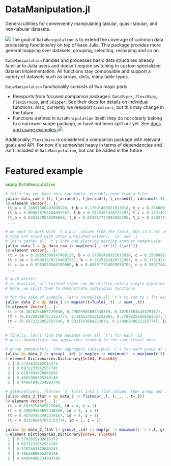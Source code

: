 # DataManipulation.jl

General utilities for conveniently manipulating tabular, quasi-tabular, and non-tabular datasets.

![](https://img.shields.io/badge/motivation-why%3F-brightgreen) 
The goal of `DataManipulation` is to extend the coverage of common data processing functionality on top of base Julia. This package provides more general mapping over datasets, grouping, selecting, reshaping and so on.

`DataManipulation` handles and processes basic data structures already familiar to Julia users and doesn't require switching to custom specialized dataset implementation. All functions stay composable and support a variety of datasets such as arrays, dicts, many table types.

`DataManipulation` functionality consists of two major parts.
- Reexports from focused companion packages: `DataPipes`, `FlexiMaps`, `FlexiGroups`, and `Skipper`. See their docs for details on individual functions. Also, currently we reexport `Accessors`, but this may change in the future.
- Functions defined in `DataManipulation` itself: they do not clearly belong to a narrower-scope package, or have not been split out yet. See [docs and usage examples ![](https://img.shields.io/badge/docs-examples-brightgreen?logo=julia)](https://aplavin.github.io/AccessorsExtra.jl/examples/notebook.html).

Additionally, `FlexiJoins` is considered a companion package with relevant goals and API. For now it's somewhat heavy in terms of dependencies and isn't included in `DataManipulation`, but can be added in the future.


# Featured example
```julia
using DataManipulation

# let's say you have this raw table, probably read from a file:
julia> data_raw = [(; t_a=rand(), t_b=rand(), t_c=rand(), id=rand(1:5), i) for i in 1:10]
10-element Vector{...}:
 (t_a = 0.18651300247498126, t_b = 0.17891408921013918, t_c = 0.25088919057346093, id = 4, i = 1)
 (t_a = 0.008638783104697567, t_b = 0.2725301420722497, t_c = 0.3731421925708567, id = 1, i = 2)
 (t_a = 0.9263839548209668, t_b = 0.043017734093856785, t_c = 0.35927442939296217, id = 2, i = 3)
 ...

# we want to work with `t_a,b,c` values from the table, but it's not very convenient as-is:
# they are mixed with other unrelated columns, `id` and `i`
# let's gather all `t`s into one place by nesting another namedtuple:
julia> data_1 = @p data_raw |> map(nest(_, sr"(t)_(\w+)"))
10-element Vector{...}:
 (t = (a = 0.18651300247498126, b = 0.17891408921013918, c = 0.25088919057346093), id = 4, i = 1)
 (t = (a = 0.008638783104697567, b = 0.2725301420722497, c = 0.3731421925708567), id = 1, i = 2)
 (t = (a = 0.9263839548209668, b = 0.043017734093856785, c = 0.35927442939296217), id = 2, i = 3)
 ...

# much better!
# in practice, all related steps can be written into a single pipeline @p ...,
# here, we split them to demonstrate individual functions

# for the sake of example, let's normalize all `t`s to sum to 1 for each row:
julia> data_2 = @p data_1 |> mapset(t=Tuple(_.t) ./ sum(_.t))
10-element Vector{...}:
 (t = (0.3026254665729048, 0.29029589897330355, 0.40707863445379167), id = 4, i = 1)
 (t = (0.013202867673153734, 0.4165146131252091, 0.5702825192016372), id = 1, i = 2)
 (t = (0.6972233052557745, 0.0323763884223678, 0.27040030632185774), id = 2, i = 3)
 ...

# finally, let's find the maximum over all `t`s for each `id`
# we'll demonstrate two approaches leading to the same result here

# group immediately, then aggregate individual `t`s for each group at two levels - within row, and among rows:
julia> @p data_2 |> group(_.id) |> map(gr -> maximum(r -> maximum(r.t), gr))
5-element Dictionaries.Dictionary{Int64, Float64}
 1 │ 0.5702825192016372
 2 │ 0.6972233052557745
 3 │ 0.8107403478840245
 4 │ 0.4865089865249148
 5 │ 0.44064846734993746

# alternatively, flatten `t` first into a flat column, then group and aggregate at a single level:
julia> data_2_flat = @p data_2 |> flatmap(_.t, (;_..., t=_2))
30-element Vector{...}:
 (t = 0.3026254665729048, id = 4, i = 1)
 (t = 0.29029589897330355, id = 4, i = 1)
 (t = 0.40707863445379167, id = 4, i = 1)
 (t = 0.013202867673153734, id = 1, i = 2)
 ...
julia> @p data_2_flat |> group(_.id) |> map(gr -> maximum(r -> r.t, gr))
5-element Dictionaries.Dictionary{Int64, Float64}
 1 │ 0.5702825192016372
 2 │ 0.6972233052557745
 3 │ 0.8107403478840245
 4 │ 0.4865089865249148
 5 │ 0.44064846734993746
```
